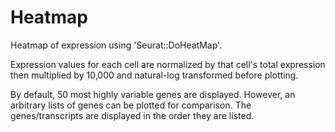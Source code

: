 # Heatmap

Heatmap of expression using 'Seurat::DoHeatMap'. 

Expression values for each cell are normalized by that cell's total expression then multiplied by 10,000 and natural-log transformed before plotting.

By default, 50 most highly variable genes are displayed. However, an arbitrary lists of genes can be plotted for comparison. The genes/transcripts are displayed in the order they are listed.
